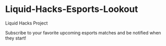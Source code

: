 # Liquid-Hacks-Esports-Lookout
Liquid Hacks Project

Subscribe to your favorite upcoming esports matches and be notified when they start!
